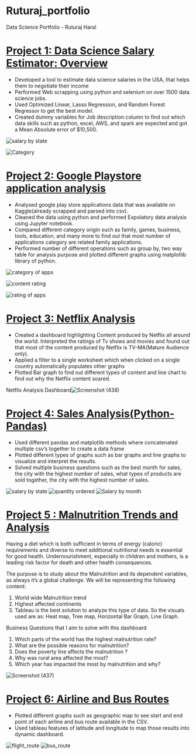 # Ruturaj_portfolio
Data Science Portfolio - Ruturaj Haral

# [Project 1: Data Science Salary Estimator: Overview](https://github.com/ruturajH/DataScience-Salary-Prediction)
*	Developed a tool to estimate data science salaries in the USA, that helps them to negotiate their income
*	Performed Web scrapping using python and selenium on over 1500 data science jobs. 
*	Used Optimized Linear, Lasso Regression, and Random Forest Regressor to get the best model.
*	Created dummy variables for Job description column to find out which data skills such as python, excel, AWS, and spark are expected and got a Mean Absolute error of $10,500.


![salary by state](https://user-images.githubusercontent.com/53853127/89361473-5bfeff80-d699-11ea-9cf9-8b02568f42de.png)

![Category](https://user-images.githubusercontent.com/53853127/89361476-5c979600-d699-11ea-90c0-00df5c7bcfe0.png)


# [Project 2: Google Playstore application analysis](https://github.com/ruturajH/Google-Playstore-applications)
* Analysed google play store applications data that was available on Kaggle(already scrapped and parsed into csv).
* Cleaned the data using python and performed Expolatory data analysis using Jupyter notebook.
* Compared different category origin such as family, games, business, tools, education, and many more to find out that most number of applications category are related family   applications.
* Performed number of different operations such as group by, two way table for analysis purpose and plotted different graphs using matplotlib library of python.

![category of apps](https://user-images.githubusercontent.com/53853127/96901893-d6058000-1461-11eb-98fa-d4ea5f11e8bf.png)

![content rating](https://user-images.githubusercontent.com/53853127/96901890-d6058000-1461-11eb-94f3-8363beae10b0.png)

![rating of apps](https://user-images.githubusercontent.com/53853127/96901892-d6058000-1461-11eb-8b76-361eb22bf018.png)


# [Project 3: Netflix Analysis](https://public.tableau.com/profile/ruturaj.haral#!/vizhome/NetflixAnalysis_15921011072160/NetflixAnalysis)
*	Created a dashboard highlighting Content produced by Netflix all around the world. Interpreted the ratings of Tv shows and movies and found out that most of the content produced by Netflix is TV-MA(Mature Audience only).
*	Applied a filter to a single worksheet which when clicked on a single country automatically populates other graphs
*	Plotted Bar graph to find out different types of content and line chart to find out why the Netflix content soared.

Netflix Analysis Dashboard![Screenshot (438)](https://user-images.githubusercontent.com/53853127/97477191-ae149180-1925-11eb-9d2a-a19a4f8a648d.png)

# [Project 4: Sales Analysis(Python-Pandas)](https://github.com/ruturajH/Sales_Analysis_Pandas)
*	Used different pandas and matplotlib methods where concatenated multiple csv’s together to create a data frame
*	Plotted different types of graphs such as bar graphs and line graphs to visualize and interpret the results.
*	Solved multiple business questions such as the best month for sales, the city with the highest number of sales, what types of products are sold together, the city with the highest number of sales. 

![salary by state](https://user-images.githubusercontent.com/53853127/96901314-19abba00-1461-11eb-8bdc-9cebd4563050.png)
![quantity ordered](https://user-images.githubusercontent.com/53853127/96901317-1a445080-1461-11eb-9c1a-055f0b5b9828.png)
![Salary by month](https://user-images.githubusercontent.com/53853127/96901318-1a445080-1461-11eb-90cd-af9e55d7ee85.png)


# [Project 5 : Malnutrition Trends and Analysis](https://public.tableau.com/profile/ruturaj.haral#!/vizhome/UnicefMalnutrition_16039054030880/Dashboard4)

Having a diet which is both sufficient in terms of energy (caloric) requirements and diverse to meet additional nutritional needs is essential for good health. Undernourishment, especially in children and mothers, is a leading risk factor for death and other health consequences.

The purpose is to study about the Malnutrition and its dependent variables, as always it’s a global challenge. 
We will be representing the following content:
1) World wide Malnutrition trend
2) Highest affected continents 
3) Tableau is the best solution to analyze this type of data. So the visuals used are as: Heat map, Tree map, Horizontal Bar Graph, Line Graph. 

 Business Questions that I aim to solve with this dashboard
1) Which parts of the world has the highest malnutrition rate?
2) What are the possible reasons for malnutrition?
3) Does the poverty line affects the malnutrition ?
4) Why was rural area affected the most?
5) Which year has impacted the most by malnutrition and why?

![Screenshot (437)](https://user-images.githubusercontent.com/53853127/97471624-4d825600-191f-11eb-8e0f-649817fd7334.png)

# [Project 6: Airline and Bus Routes](https://public.tableau.com/profile/ruturaj.haral#!/vizhome/AirlineandBusRoutes/Dashboard1)
* Plotted different graphs such as geographic map to see start and end point of each airline and bus route available in the CSV.
* Used tableau features of latitude and longitude to map those results into dynamic dashboard.

![flight_route](https://user-images.githubusercontent.com/53853127/96902087-12d17700-1462-11eb-879e-c91acc647473.png)
![bus_route](https://user-images.githubusercontent.com/53853127/96902086-11a04a00-1462-11eb-8587-4c62e5aead55.png)
